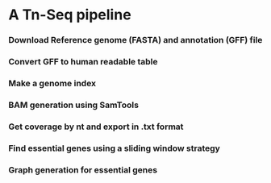 # A Tn-Seq pipeline

### Download Reference genome (FASTA) and annotation (GFF) file

### Convert GFF to human readable table

### Make a genome index

### BAM generation using SamTools

### Get coverage by nt and export in .txt format

### Find essential genes using a sliding window strategy

### Graph generation for essential genes
